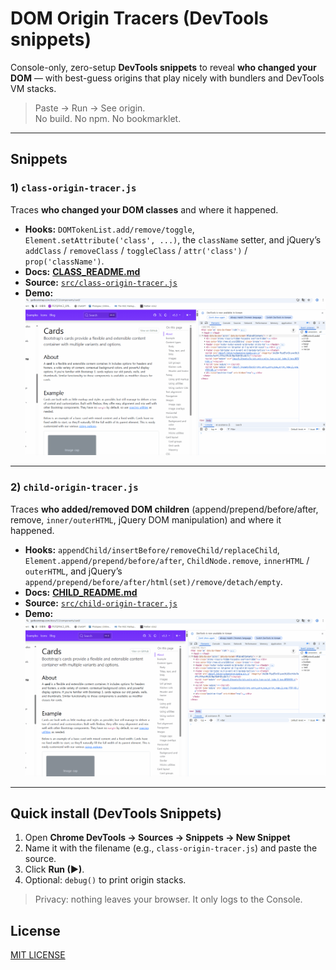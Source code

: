 # DOM Origin Tracers (DevTools snippets)

Console-only, zero-setup **DevTools snippets** to reveal **who changed your DOM** — with best-guess origins that play nicely with bundlers and DevTools VM stacks.

> Paste → Run → See origin.  
> No build. No npm. No bookmarklet.

---

## Snippets

### 1) `class-origin-tracer.js`
Traces **who changed your DOM classes** and where it happened.

- **Hooks:** `DOMTokenList.add/remove/toggle`, `Element.setAttribute('class', ...)`, the `className` setter, and jQuery’s `addClass` / `removeClass` / `toggleClass` / `attr('class')` / `prop('className')`.
- **Docs:** **[CLASS_README.md](CLASS_README.md)**  
- **Source:** [`src/class-origin-tracer.js`](src/class-origin-tracer.js)  
- **Demo:** ![demo](docs/demo.gif)

---

### 2) `child-origin-tracer.js`
Traces **who added/removed DOM children** (append/prepend/before/after, remove, `inner/outerHTML`, jQuery DOM manipulation) and where it happened.

- **Hooks:** `appendChild/insertBefore/removeChild/replaceChild`, `Element.append/prepend/before/after`, `ChildNode.remove`, `innerHTML` / `outerHTML`, and jQuery’s `append/prepend/before/after/html(set)/remove/detach/empty`.
- **Docs:** **[CHILD_README.md](CHILD_README.md)**  
- **Source:** [`src/child-origin-tracer.js`](src/child-origin-tracer.js)  
- **Demo:** ![demo](docs/demo-child.gif)

---

## Quick install (DevTools Snippets)
1) Open **Chrome DevTools → Sources → Snippets → New Snippet**  
2) Name it with the filename (e.g., `class-origin-tracer.js`) and paste the source.  
3) Click **Run (▶)**.  
4) Optional: `debug()` to print origin stacks.

> Privacy: nothing leaves your browser. It only logs to the Console.

## License
[MIT LICENSE](LICENSE)
